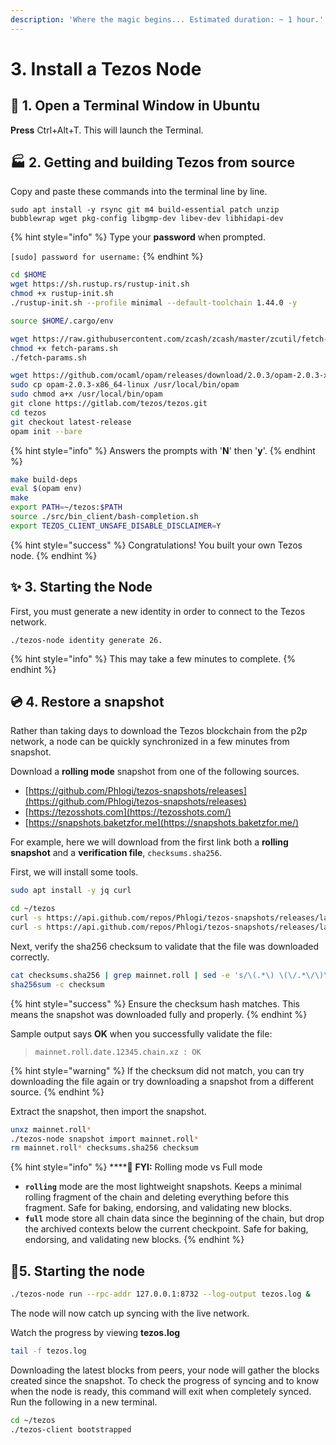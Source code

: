 ```yaml
---
description: 'Where the magic begins... Estimated duration: ~ 1 hour.'
---
```


# 3. Install a Tezos Node

## 📖 1. Open a Terminal Window in Ubuntu

**Press** Ctrl+Alt+T. This will launch the Terminal.

## 🏭 2. Getting and building Tezos from source

Copy and paste these commands into the terminal line by line.

```text
sudo apt install -y rsync git m4 build-essential patch unzip bubblewrap wget pkg-config libgmp-dev libev-dev libhidapi-dev
```

{% hint style="info" %}
Type your **password** when prompted.

`[sudo] password for username:`
{% endhint %}

```bash
cd $HOME
wget https://sh.rustup.rs/rustup-init.sh
chmod +x rustup-init.sh
./rustup-init.sh --profile minimal --default-toolchain 1.44.0 -y

source $HOME/.cargo/env

wget https://raw.githubusercontent.com/zcash/zcash/master/zcutil/fetch-params.sh
chmod +x fetch-params.sh
./fetch-params.sh
```

```bash
wget https://github.com/ocaml/opam/releases/download/2.0.3/opam-2.0.3-x86_64-linux
sudo cp opam-2.0.3-x86_64-linux /usr/local/bin/opam
sudo chmod a+x /usr/local/bin/opam
git clone https://gitlab.com/tezos/tezos.git
cd tezos
git checkout latest-release
opam init --bare
```

{% hint style="info" %}
Answers the prompts with '**N**' then '**y**'.
{% endhint %}

```bash
make build-deps
eval $(opam env)
make
export PATH=~/tezos:$PATH
source ./src/bin_client/bash-completion.sh
export TEZOS_CLIENT_UNSAFE_DISABLE_DISCLAIMER=Y
```

{% hint style="success" %}
Congratulations! You built your own Tezos node.
{% endhint %}

## ✨ 3. Starting the Node

First, you must generate a new identity in order to connect to the Tezos network.

```text
./tezos-node identity generate 26.
```

{% hint style="info" %}
This may take a few minutes to complete.
{% endhint %}

## 💿 4. Restore a snapshot

Rather than taking days to download the Tezos blockchain from the p2p network, a node can be quickly synchronized in a few minutes from snapshot.

Download a **rolling mode** snapshot from one of the following sources.

* [https://github.com/Phlogi/tezos-snapshots/releases](https://github.com/Phlogi/tezos-snapshots/releases)
* [https://tezosshots.com](https://tezosshots.com/)
* [https://snapshots.baketzfor.me](https://snapshots.baketzfor.me/)

For example, here we will download from the first link both a **rolling snapshot** and a **verification file**, `checksums.sha256`. 

First, we will install some tools.

```bash
sudo apt install -y jq curl
```

```bash
cd ~/tezos
curl -s https://api.github.com/repos/Phlogi/tezos-snapshots/releases/latest | jq -r ".assets[] | select(.name) | .browser_download_url" | grep roll | xargs wget -q --show-progress
curl -s https://api.github.com/repos/Phlogi/tezos-snapshots/releases/latest | jq -r ".assets[] | select(.name) | .browser_download_url" | grep checksums.sha256 | xargs wget -q --show-progress
```

Next, verify the sha256 checksum to validate that the file was downloaded correctly. 

```bash
cat checksums.sha256 | grep mainnet.roll | sed -e 's/\(.*\) \(\/.*\/\)\(mainnet.roll*\)/\1\3/' > checksum
sha256sum -c checksum
```

{% hint style="success" %}
Ensure the checksum hash matches. This means the snapshot was downloaded fully and properly.
{% endhint %}

Sample output says **OK** when you successfully validate the file:

> `mainnet.roll.date.12345.chain.xz : OK`

{% hint style="warning" %}
If the checksum did not match, you can try downloading the file again or try downloading a snapshot from a different source.
{% endhint %}

Extract the snapshot, then import the snapshot.

```bash
unxz mainnet.roll*
./tezos-node snapshot import mainnet.roll*
rm mainnet.roll* checksums.sha256 checksum
```

{% hint style="info" %}
\*\*\*\*🏸 **FYI:** Rolling mode vs Full mode

* **`rolling`** mode are the most lightweight snapshots. Keeps a minimal rolling fragment of the chain and deleting everything before this fragment. Safe for baking, endorsing, and validating new blocks.
* **`full`** mode store all chain data since the beginning of the chain, but drop the archived contexts below the current checkpoint. Safe for baking, endorsing, and validating new blocks.
{% endhint %}

## 🧱5. Starting the node

```bash
./tezos-node run --rpc-addr 127.0.0.1:8732 --log-output tezos.log &
```

The node will now catch up syncing with the live network.

Watch the progress by viewing **tezos.log**

```bash
tail -f tezos.log
```

Downloading the latest blocks from peers, your node will gather the blocks created since the snapshot. To check the progress of syncing and to know when the node is ready, this command will exit when completely synced. Run the following in a new terminal.

```bash
cd ~/tezos
./tezos-client bootstrapped
```

